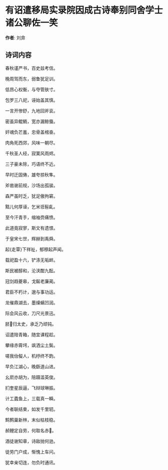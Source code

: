 # 有诏遣移局实录院因成古诗奉别同舍学士诸公聊佐一笑

**作者**: 刘弇

## 诗词内容

春秋谨严书，百史兹考信。

晚周驾而东，弱鲁犹足训。

低昂心权衡，与夺管肤寸。

包罗三八祀，诬始盖其慎。

一言开惨舒，九地回斧衮。

密虽异鲲鲕，宽亦漏鲸蜃。

奸魂负芒羞，忠骨盖棺奋。

肉角死西郊，风味一朝尽。

千秋圣人经，寂寞风雨烬。

三子豪未除，巧语终不近。

早时迁固俦，雄夸掠秋隼。

斧凿谢前规，沙场出孤骏。

森严虽时乏，犹足傲拘窘。

黠儿何厚诬，乞米诳髫齓。

至今汗青手，缩袖赍痛愤。

此道竟寂寥，斯文有遗恨。

于皇宋七世，辉赫到禹舜。

起{走覃}下祥祉，郁穆起声闻。

载祀盈十六，铲涤无垢衅。

斯民被醇和，沦浃酣九酝。

冠剑趋夔皋，戈鋋老廉蔺。

君臣不朽计，邈与事功运。

龙催鼎湖去，墨燥螭凹润。

际会风云收，刀尺光景迅。

胚𣍯归太史，承乏乃顽钝。

诏遣陪青箱，随宜课程趁。

攀缘赤霄堮，飒洒尘土鬓。

嗟我佁儗人，机杼终不韵。

早负江湖心，晚繇道山进。

幺麽亦胡为，陪蹑滥英俊。

扪奎星辰逼，飞辩球琳振。

计工蠹鱼上，三载真一瞬。

今者联结束，如发千里轫。

鹪鹩巢新林，末似枯枝稳。

赪鲤定自劳，何取名赤𩽼。

酒徒谢知章，诗敌抛何逊。

徒劳门户成，惭愧上车问。

犹幸亲切连，勿负时通讯。

